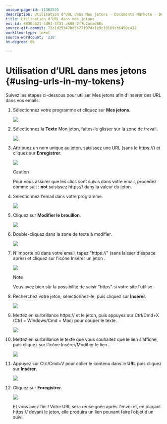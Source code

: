 ```yaml
---
unique-page-id: 11382535
description: Utilisation d’URL dans Mes jetons - Documents Marketo - Documentation du produit
title: Utilisation d’URL dans mes jetons
exl-id: 6830c621-4d94-4f31-a608-2f7b2aced88c
source-git-commit: 72e1d29347bd5b77107da1e9c30169cb6490c432
workflow-type: tm+mt
source-wordcount: '218'
ht-degree: 0%

---
```


# Utilisation d’URL dans mes jetons {#using-urls-in-my-tokens}

Suivez les étapes ci-dessous pour utiliser Mes jetons afin d&#39;insérer des URL dans vos emails.

1. Sélectionnez votre programme et cliquez sur **Mes jetons**.

   ![](assets/one-4.png)

1. Sélectionnez la **Texte** Mon jeton, faites-le glisser sur la zone de travail.

   ![](assets/two-4.png)

1. Attribuez un nom unique au jeton, saisissez une URL (sans le https://) et cliquez sur **Enregistrer**.

   ![](assets/three-4.png)

   >[!CAUTION]
   >
   >Pour vous assurer que les clics sont suivis dans votre email, procédez comme suit : **not** saisissez https:// dans la valeur du jeton.

1. Sélectionnez l&#39;email dans votre programme.

   ![](assets/four-3.png)

1. Cliquez sur **Modifier le brouillon**.

   ![](assets/five-3.png)

1. Double-cliquez dans la zone de texte à modifier.

   ![](assets/six-1.png)

1. N&#39;importe où dans votre email, tapez &quot;https://&quot; (sans laisser d&#39;espace après) et cliquez sur l&#39;icône Insérer un jeton .

   ![](assets/seven.png)

   >[!NOTE]
   >
   >Vous avez bien sûr la possibilité de saisir &quot;https&quot; si votre site l’utilise.

1. Recherchez votre jeton, sélectionnez-le, puis cliquez sur **Insérer**.

   ![](assets/eight.png)

1. Mettez en surbrillance https:// et le jeton, puis appuyez sur Ctrl/Cmd+X (Ctrl = Windows/Cmd = Mac) pour couper le texte.

   ![](assets/nine.png)

1. Mettez en surbrillance le texte que vous souhaitez que le lien s’affiche, puis cliquez sur l’icône Insérer/Modifier le lien .

   ![](assets/ten.png)

1. Appuyez sur Ctrl/Cmd+V pour coller le contenu dans le **URL** puis cliquez sur **Insérer**.

   ![](assets/eleven.png)

1. Cliquez sur **Enregistrer**.

   ![](assets/twelve.png)

   Et vous avez fini ! Votre URL sera renseignée après l’envoi et, en plaçant https:// devant le jeton, elle produira un lien pouvant faire l’objet d’un suivi.
